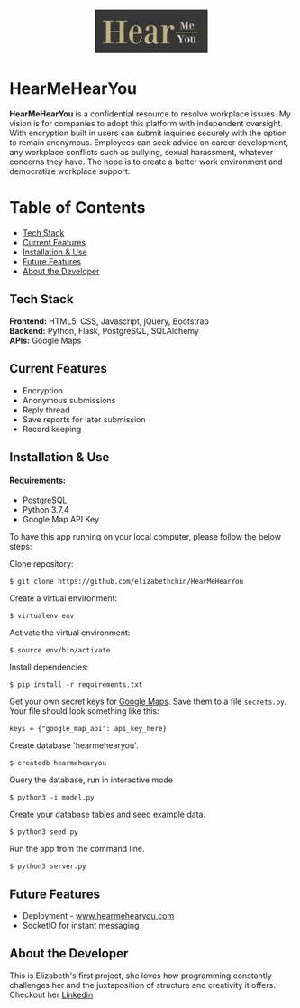 # <div align="center"><img src="/static/img/readme.png" title="HearMeHearYou" alt="Hear Me Hear You Logo"></div>

# HearMeHearYou

**HearMeHearYou** is a confidential resource to resolve workplace issues. My vision is for companies to adopt this platform with independent oversight. With encryption built in users can submit inquiries securely with the option to remain anonymous. Employees can seek advice on career development, any workplace conflicts such as bullying, sexual harassment, whatever concerns they have. The hope is to create a better work environment and democratize workplace support.

# Table of Contents
* [Tech Stack](#techstack)
* [Current Features](#current-features)
* [Installation & Use](#installation)
* [Future Features](#future-features)
* [About the Developer](#developer)

## <a name="techstack"></a>Tech Stack
__Frontend:__ HTML5, CSS, Javascript, jQuery, Bootstrap <br/>
__Backend:__ Python, Flask, PostgreSQL, SQLAlchemy<br/>
__APIs:__ Google Maps <br/>

## <a name="current-features"></a>Current Features
- Encryption
- Anonymous submissions
- Reply thread
- Save reports for later submission
- Record keeping



## <a name="installation"></a>Installation & Use

#### Requirements:

- PostgreSQL
- Python 3.7.4
- Google Map API Key

To have this app running on your local computer, please follow the below steps:

Clone repository:
```
$ git clone https://github.com/elizabethchin/HearMeHearYou
```
Create a virtual environment:
```
$ virtualenv env
```
Activate the virtual environment:
```
$ source env/bin/activate
```
Install dependencies:
```
$ pip install -r requirements.txt
```
Get your own secret keys for [Google Maps](https://developers.google.com/maps/documentation/javascript/get-api-key). Save them to a file `secrets.py`. Your file should look something like this:
```
keys = {"google_map_api": api_key_here}
```
Create database 'hearmehearyou'.
```
$ createdb hearmehearyou
```


Query the database, run in interactive mode
```
$ python3 -i model.py
```
Create your database tables and seed example data.
```
$ python3 seed.py
```
Run the app from the command line.
```
$ python3 server.py
```
## <a name="future-features"></a>Future Features

- Deployment - <a href="www.hearmehearyou.com"> www.hearmehearyou.com
-  SocketIO for instant messaging

## <a name="installation"></a>About the Developer
This is Elizabeth's first project, she loves how programming constantly challenges her and the juxtaposition of structure and creativity it offers. Checkout her <a href="https://www.linkedin.com/in/elizabethtchin/">Linkedin</a>




